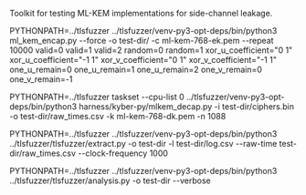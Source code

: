 Toolkit for testing ML-KEM implementations for side-channel leakage.


PYTHONPATH=../tlsfuzzer ../tlsfuzzer/venv-py3-opt-deps/bin/python3 ml_kem_encap.py --force -o test-dir/ -c ml-kem-768-ek.pem --repeat 10000 valid=0 valid=1 valid=2 random=0 random=1 xor_u_coefficient="0 1" xor_u_coefficient="-1 1" xor_v_coefficient="0 1" xor_v_coefficient="-1 1" one_u_remain=0 one_u_remain=1 one_u_remain=2 one_v_remain=0 one_v_remain=-1

PYTHONPATH=../tlsfuzzer taskset --cpu-list 0 ../tlsfuzzer/venv-py3-opt-deps/bin/python3 harness/kyber-py/mlkem_decap.py -i test-dir/ciphers.bin -o test-dir/raw_times.csv -k ml-kem-768-dk.pem -n 1088

PYTHONPATH=../tlsfuzzer ../tlsfuzzer/venv-py3-opt-deps/bin/python3 ../tlsfuzzer/tlsfuzzer/extract.py -o test-dir -l test-dir/log.csv --raw-time test-dir/raw_times.csv --clock-frequency 1000

PYTHONPATH=../tlsfuzzer ../tlsfuzzer/venv-py3-opt-deps/bin/python3 ../tlsfuzzer/tlsfuzzer/analysis.py -o test-dir --verbose

